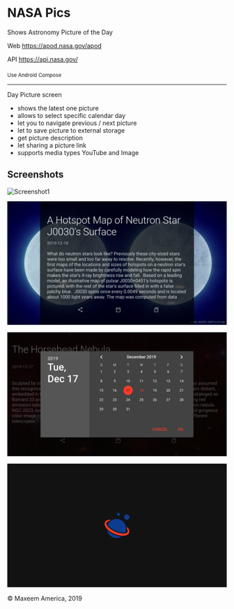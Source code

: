 # NASA Pics

Shows Astronomy Picture of the Day

Web https://apod.nasa.gov/apod

API https://api.nasa.gov/

<sub>Use Android Compose</sub>

--------------------------

Day Picture screen
<ul>
    <li>shows the latest one picture</li>
    <li>allows to select specific calendar day</li>
    <li>let you to navigate previous / next picture</li>
    <li>let to save picture to external storage</li>
    <li>get picture description</li>
    <li>let sharing a picture link</li>
    <li>supports media types YouTube and Image</li>
</ul>

## Screenshots

![Screenshot1](screenshots/NASA%20Pics%20-%20screen%201.png)

![Screenshot2](screenshots/NASA%20Pics%20-%20screen%202.png)

![Screenshot3](screenshots/NASA%20Pics%20-%20screen%203.png)

![Screenshot4](screenshots/NASA%20Pics%20-%20screen%204.png)

© Maxeem America, 2019
